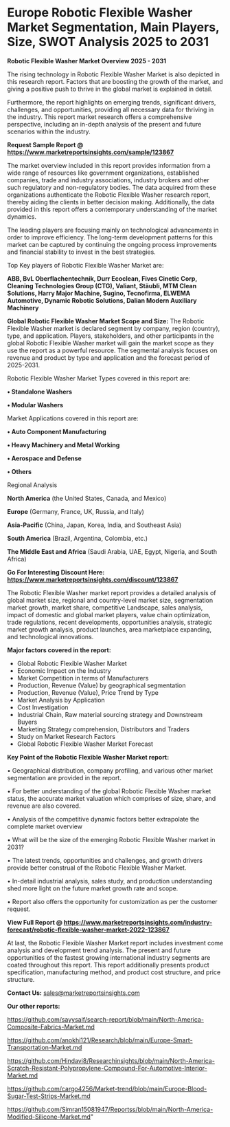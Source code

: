 # Europe Robotic Flexible Washer Market Segmentation, Main Players, Size, SWOT Analysis 2025 to 2031

<Strong> Robotic Flexible Washer Market Overview 2025 - 2031</strong>

The rising technology in Robotic Flexible Washer Market is also depicted in this research report. Factors that are boosting the growth of the market, and giving a positive push to thrive in the global market is explained in detail.

Furthermore, the report highlights on emerging trends, significant drivers, challenges, and opportunities, providing all necessary data for thriving in the industry. This report market research offers a comprehensive perspective, including an in-depth analysis of the present and future scenarios within the industry.

<strong>Request Sample Report @ <a href=https://www.marketreportsinsights.com/sample/123867>https://www.marketreportsinsights.com/sample/123867</a></strong>

The market overview included in this report provides information from a wide range of resources like government organizations, established companies, trade and industry associations, industry brokers and other such regulatory and non-regulatory bodies. The data acquired from these organizations authenticate the Robotic Flexible Washer research report, thereby aiding the clients in better decision making. Additionally, the data provided in this report offers a contemporary understanding of the market dynamics.

The leading players are focusing mainly on technological advancements in order to improve efficiency. The long-term development patterns for this market can be captured by continuing the ongoing process improvements and financial stability to invest in the best strategies.

Top Key players of Robotic Flexible Washer Market are:

<strong>ABB, BvL Oberflachentechnik, Durr Ecoclean, Fives Cinetic Corp, Cleaning Technologies Group (CTG), Valiant, Stäubli, MTM Clean Solutions, Harry Major Machine, Sugino, Tecnofirma, ELWEMA Automotive, Dynamic Robotic Solutions, Dalian Modern Auxiliary Machinery</strong>

<strong><b>Global Robotic Flexible Washer Market Scope and Size:</b></strong>
The Robotic Flexible Washer market is declared segment by company, region (country), type, and application. Players, stakeholders, and other participants in the global Robotic Flexible Washer market will gain the market scope as they use the report as a powerful resource. The segmental analysis focuses on revenue and product by type and application and the forecast period of 2025-2031.

Robotic Flexible Washer Market Types covered in this report are:

<strong>• Standalone Washers

• Modular Washers</strong>

Market Applications covered in this report are:

<strong>• Auto Component Manufacturing

• Heavy Machinery and Metal Working

• Aerospace and Defense

• Others</strong> 

Regional Analysis

<strong>North America</strong> (the United States, Canada, and Mexico)

<strong>Europe</strong> (Germany, France, UK, Russia, and Italy)

<strong>Asia-Pacific</strong> (China, Japan, Korea, India, and Southeast Asia)

<strong>South America</strong> (Brazil, Argentina, Colombia, etc.)

<strong>The Middle East and Africa</strong> (Saudi Arabia, UAE, Egypt, Nigeria, and South Africa)

<strong>Go For Interesting Discount Here: <a href=https://www.marketreportsinsights.com/discount/123867>https://www.marketreportsinsights.com/discount/123867</a></strong>

The Robotic Flexible Washer market report provides a detailed analysis of global market size, regional and country-level market size, segmentation market growth, market share, competitive Landscape, sales analysis, impact of domestic and global market players, value chain optimization, trade regulations, recent developments, opportunities analysis, strategic market growth analysis, product launches, area marketplace expanding, and technological innovations.

<strong><b>Major factors covered in the report:</b></strong>
<ul>
  <li>Global Robotic Flexible Washer Market </li>
  <li>Economic Impact on the Industry</li>
  <li>Market Competition in terms of Manufacturers</li>
  <li>Production, Revenue (Value) by geographical segmentation</li>
  <li>Production, Revenue (Value), Price Trend by Type</li>
  <li>Market Analysis by Application</li>
  <li>Cost Investigation</li>
  <li>Industrial Chain, Raw material sourcing strategy and Downstream Buyers</li>
  <li>Marketing Strategy comprehension, Distributors and Traders</li>
  <li>Study on Market Research Factors</li>
  <li>Global Robotic Flexible Washer Market Forecast</li>
</ul>

<strong><b>Key Point of the Robotic Flexible Washer Market report:</b></strong>

• Geographical distribution, company profiling, and various other market segmentation are provided in the report.

• For better understanding of the global Robotic Flexible Washer market status, the accurate market valuation which comprises of size, share, and revenue are also covered.

• Analysis of the competitive dynamic factors better extrapolate the complete market overview

• What will be the size of the emerging Robotic Flexible Washer market in 2031?

• The latest trends, opportunities and challenges, and growth drivers provide better construal of the Robotic Flexible Washer Market.

• In-detail industrial analysis, sales study, and production understanding shed more light on the future market growth rate and scope.

• Report also offers the opportunity for customization as per the customer request.

<strong><b>View Full Report @ <a href=https://www.marketreportsinsights.com/industry-forecast/robotic-flexible-washer-market-2022-123867>https://www.marketreportsinsights.com/industry-forecast/robotic-flexible-washer-market-2022-123867</a></b></strong>


At last, the Robotic Flexible Washer Market report includes investment come analysis and development trend analysis. The present and future opportunities of the fastest growing international industry segments are coated throughout this report. This report additionally presents product specification, manufacturing method, and product cost structure, and price structure.

<strong>Contact Us:</strong>
sales@marketreportsinsights.com

<strong>Our other reports:</strong>

<a href=https://github.com/sayysaif/search-report/blob/main/North-America-Composite-Fabrics-Market.md>https://github.com/sayysaif/search-report/blob/main/North-America-Composite-Fabrics-Market.md</a>

<a href=https://github.com/anokhi121/Research/blob/main/Europe-Smart-Transportation-Market.md>https://github.com/anokhi121/Research/blob/main/Europe-Smart-Transportation-Market.md</a>

<a href=https://github.com/Hindavi8/Researchinsights/blob/main/North-America-Scratch-Resistant-Polypropylene-Compound-For-Automotive-Interior-Market.md>https://github.com/Hindavi8/Researchinsights/blob/main/North-America-Scratch-Resistant-Polypropylene-Compound-For-Automotive-Interior-Market.md</a>

<a href=https://github.com/cargo4256/Market-trend/blob/main/Europe-Blood-Sugar-Test-Strips-Market.md>https://github.com/cargo4256/Market-trend/blob/main/Europe-Blood-Sugar-Test-Strips-Market.md</a>

<a href=https://github.com/Simran15081947/Reportss/blob/main/North-America-Modified-Silicone-Market.md>https://github.com/Simran15081947/Reportss/blob/main/North-America-Modified-Silicone-Market.md</a>"
